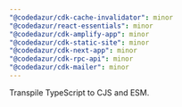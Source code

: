 ```yaml
---
"@codedazur/cdk-cache-invalidator": minor
"@codedazur/react-essentials": minor
"@codedazur/cdk-amplify-app": minor
"@codedazur/cdk-static-site": minor
"@codedazur/cdk-next-app": minor
"@codedazur/cdk-rpc-api": minor
"@codedazur/cdk-mailer": minor
---
```


Transpile TypeScript to CJS and ESM.
